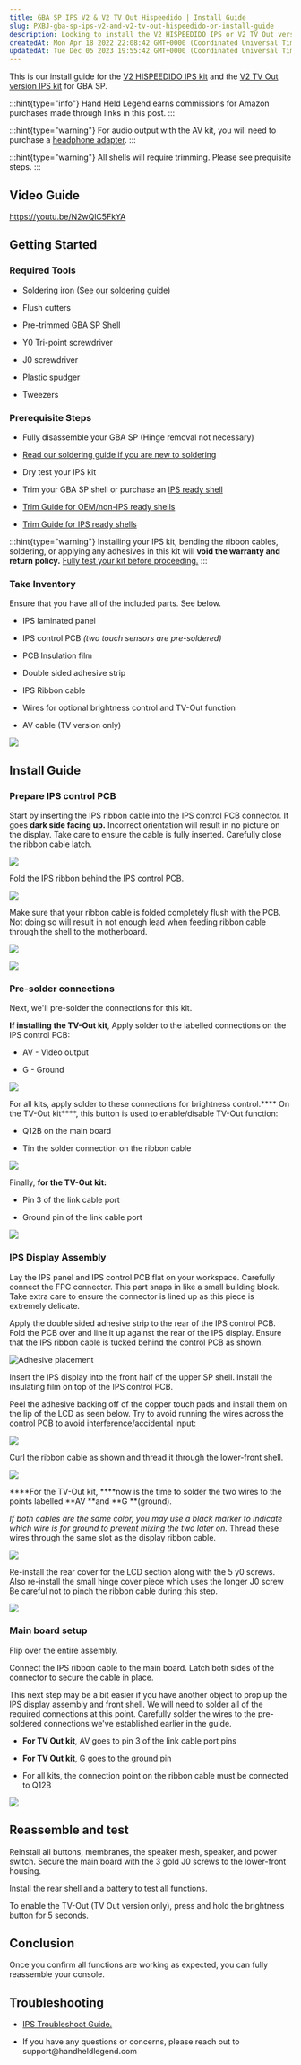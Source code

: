 ```yaml
---
title: GBA SP IPS V2 & V2 TV Out Hispeedido | Install Guide
slug: PXBJ-gba-sp-ips-v2-and-v2-tv-out-hispeedido-or-install-guide
description: Looking to install the V2 HISPEEDIDO IPS or V2 TV Out version IPS kit on your Game Boy Advance SP? Look no further! Our comprehensive installation guide offers easy-to-follow, step-by-step instructions, complete with essential tools and prerequisite steps
createdAt: Mon Apr 18 2022 22:08:42 GMT+0000 (Coordinated Universal Time)
updatedAt: Tue Dec 05 2023 19:55:42 GMT+0000 (Coordinated Universal Time)
---
```


This is our install guide for the [V2 HISPEEDIDO IPS kit](https://handheldlegend.com/collections/game-boy-advance-sp/products/game-boy-advance-sp-v2-ips-lcd-hispeedido) and the [V2 TV Out version IPS kit](https://handheldlegend.com/collections/game-boy-advance-sp/products/game-boy-advance-sp-ips-v2-kit-av-tv-output-mod) for GBA SP.

:::hint{type="info"}
Hand Held Legend earns commissions for Amazon purchases made through links in this post.
:::

:::hint{type="warning"}
For audio output with the AV kit, you will need to purchase a [headphone adapter](https://www.amazon.com/dp/B002JEUDX4?tag=hanhelleg-20).
:::

:::hint{type="warning"}
All shells will require trimming. Please see prequisite steps.
:::

## Video Guide

<https://youtu.be/N2wQlC5FkYA>

## Getting Started

### Required Tools

*   Soldering iron ([See our soldering guide](https://wiki.handheldlegend.com/soldering-iron-guide))

*   Flush cutters

*   Pre-trimmed GBA SP Shell

*   Y0 Tri-point screwdriver

*   J0 screwdriver

*   Plastic spudger

*   Tweezers

### Prerequisite Steps

*   Fully disassemble your GBA SP (Hinge removal not necessary)

*   [Read our soldering guide if you are new to soldering](https://wiki.handheldlegend.com/soldering-iron-guide)

*   Dry test your IPS kit

*   Trim your GBA SP shell or purchase an [IPS ready shell](https://handheldlegend.com/collections/game-boy-advance-sp/Shells)

*   [Trim Guide for OEM/non-IPS ready shells](https://wiki.handheldlegend.com/oemaftermarket-sp-shell-trim-guide)

*   [Trim Guide for IPS ready shells](https://wiki.handheldlegend.com/ips-ready-sp-shell-trim-guide)

:::hint{type="warning"}
Installing your IPS kit, bending the ribbon cables, soldering, or applying any adhesives in this kit will **void the warranty and return policy.** [Fully test your kit before proceeding.](https://wiki.handheldlegend.com/ips-lcd-dry-test)
:::

### Take Inventory

Ensure that you have all of the included parts. See below.

*   IPS laminated panel

*   IPS control PCB *(two touch sensors are pre-soldered)*

*   PCB Insulation film

*   Double sided adhesive strip

*   IPS Ribbon cable

*   Wires for optional brightness control and TV-Out function

*   AV cable (TV version only)

![](../../assets/sy3m_6-rnSWb8rkhXO5td_image.png)

## Install Guide

### Prepare IPS control PCB

Start by inserting the IPS ribbon cable into the IPS control PCB connector. It goes **dark side facing up.** Incorrect orientation will result in no picture on the display. Take care to ensure the cable is fully inserted. Carefully close the ribbon cable latch.&#x20;

![](../../assets/ZeKBDH19UerCxhUHcmWhS_image.png)

Fold the IPS ribbon behind the IPS control PCB.&#x20;

![](../../assets/NGqoJzr-5tnVG1Q9mWgGk_image.png)

Make sure that your ribbon cable is folded completely flush with the PCB. Not doing so will result in not enough lead when feeding ribbon cable through the shell to the motherboard.

![](../../assets/-sSTg2ruNYtiVoNVrQTba_img0102.jpg)

![](../../assets/C-5LMgs63K9s7N_KHWe5y_img0101.jpg)

### Pre-solder connections

Next, we'll pre-solder the connections for this kit.

****If installing the TV-Out kit****, Apply solder to the labelled connections on the IPS control PCB:

*   AV - Video output

*   G - Ground

![](../../assets/Sv8B3Tkxt1Hv8T9LByvl__6y-u72waz1apcvjoaxm16image.png)

For all kits, apply solder to these connections for brightness control.**** On the TV-Out kit****, this button is used to enable/disable TV-Out function:

*   Q12B on the main board

*   Tin the solder connection on the ribbon cable

![](../../assets/o84VjhNy2enT63R4Zc3me_image.png)

Finally, ****for the TV-Out kit:****

*   Pin 3 of the link cable port

*   Ground pin of the link cable port

![](../../assets/OMAvPZDTbGanNsY1bJNv7_image.png)

### IPS Display Assembly

Lay the IPS panel and IPS control PCB flat on your workspace. Carefully connect the FPC connector. This part snaps in like a small building block. Take extra care to ensure the connector is lined up as this piece is extremely delicate.

Apply the double sided adhesive strip to the rear of the IPS control PCB. Fold the PCB over and line it up against the rear of the IPS display. Ensure that the IPS ribbon cable is tucked behind the control PCB as shown.

![Adhesive placement](../../assets/iYupFO8f_ipFofSNWhNim_image.png)

Insert the IPS display into the front half of the upper SP shell. Install the insulating film on top of the IPS control PCB.

Peel the adhesive backing off of the copper touch pads and install them on the lip of the LCD as seen below. Try to avoid running the wires across the control PCB to avoid interference/accidental input:

![](../../assets/1Gagp1bT7hQnI4wHoHPbO_image.png)

Curl the ribbon cable as shown and thread it through the lower-front shell.&#x20;

![](../../assets/RSeWYbvvfj25RLv58fCfv_image.png)

****For the TV-Out kit, ****now is the time to solder the two wires to the points labelled **AV **and **G **(ground).

*If both cables are the same color, you may use a black marker to indicate which wire is for ground to prevent mixing the two later on.* Thread these wires through the same slot as the display ribbon cable.

![](../../assets/nVKncR_HCIWmRHSfBOv29_qg4yvyu9irafibrgylzzximage.png)

Re-install the rear cover for the LCD section along with the 5 y0 screws. Also re-install the small hinge cover piece which uses the longer J0 screw Be careful not to pinch the ribbon cable during this step.

![](../../assets/XuUG2Hl4zajZAFsbetah5_image.png)

### Main board setup

Flip over the entire assembly.

Connect the IPS ribbon cable to the main board. Latch both sides of the connector to secure the cable in place.&#x20;

This next step may be a bit easier if you have another object to prop up the IPS display assembly and front shell. We will need to solder all of the required connections at this point. Carefully solder the wires to the pre-soldered connections we've established earlier in the guide.&#x20;

*   ****For TV Out kit****, AV goes to pin 3 of the link cable port pins

*   ****For TV Out kit****, G goes to the ground pin

*   For all kits, the connection point on the ribbon cable must be connected to Q12B

![](../../assets/sAl_5TJplTjlKLyd0uGNI_image.png)

## Reassemble and test

Reinstall all buttons, membranes, the speaker mesh, speaker, and power switch. Secure the main board with the 3 gold J0 screws to the lower-front housing.&#x20;

Install the rear shell and a battery to test all functions.&#x20;

To enable the TV-Out (TV Out version only), press and hold the brightness button for 5 seconds.&#x20;

## Conclusion

Once you confirm all functions are working as expected, you can fully reassemble your console.&#x20;

## Troubleshooting

*   [IPS Troubleshoot Guide.](https://wiki.handheldlegend.com/ips-troubleshooting-guide)

*   If you have any questions or concerns, please reach out to support\@handheldlegend.com

